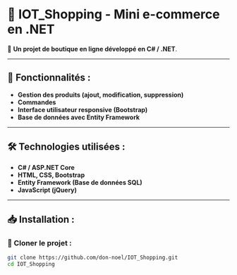 # 🛒 IOT_Shopping - Mini e-commerce en .NET

🚀 **Un projet de boutique en ligne développé en C# / .NET**.

---

## 📌 Fonctionnalités :
-  **Gestion des produits (ajout, modification, suppression)** 
-  **Commandes**  
-  **Interface utilisateur responsive (Bootstrap)** 
-  **Base de données avec Entity Framework**  

---

## 🛠️ Technologies utilisées :
-  **C# / ASP.NET Core**
-  **HTML, CSS, Bootstrap**
-  **Entity Framework (Base de données SQL)**
-  **JavaScript (jQuery)**

---

## 📥 Installation :
### 📌 Cloner le projet :
```sh
git clone https://github.com/don-noel/IOT_Shopping.git
cd IOT_Shopping
